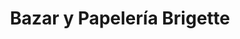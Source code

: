 ---
title: "Bazar y Papelería Brigette"
url: /quito/bazar-y-papeleria-brigette/
shop: Lebensmittel
---